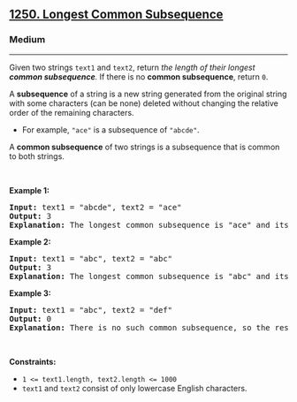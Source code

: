 <h2><a href="https://leetcode.com/problems/unique-paths/?envType=study-plan-v2&envId=leetcode-75">1250. Longest Common Subsequence</a></h2><h3>Medium</h3><hr><p>Given two strings <code>text1</code> and <code>text2</code>, return <em>the length of their longest <strong>common subsequence</strong>. </em>If there is no <strong>common subsequence</strong>, return <code>0</code>.</p>

<p>A <strong>subsequence</strong> of a string is a new string generated from the original string with some characters (can be none) deleted without changing the relative order of the remaining characters.</p>

<ul>
	<li>For example, <code>&quot;ace&quot;</code> is a subsequence of <code>&quot;abcde&quot;</code>.</li>
</ul>

<p>A <strong>common subsequence</strong> of two strings is a subsequence that is common to both strings.</p>

<p>&nbsp;</p>
<p><strong class="example">Example 1:</strong></p>

<pre>
<strong>Input:</strong> text1 = &quot;abcde&quot;, text2 = &quot;ace&quot; 
<strong>Output:</strong> 3  
<strong>Explanation:</strong> The longest common subsequence is &quot;ace&quot; and its length is 3.
</pre>

<p><strong class="example">Example 2:</strong></p>

<pre>
<strong>Input:</strong> text1 = &quot;abc&quot;, text2 = &quot;abc&quot;
<strong>Output:</strong> 3
<strong>Explanation:</strong> The longest common subsequence is &quot;abc&quot; and its length is 3.
</pre>

<p><strong class="example">Example 3:</strong></p>

<pre>
<strong>Input:</strong> text1 = &quot;abc&quot;, text2 = &quot;def&quot;
<strong>Output:</strong> 0
<strong>Explanation:</strong> There is no such common subsequence, so the result is 0.
</pre>

<p>&nbsp;</p>
<p><strong>Constraints:</strong></p>

<ul>
	<li><code>1 &lt;= text1.length, text2.length &lt;= 1000</code></li>
	<li><code>text1</code> and <code>text2</code> consist of only lowercase English characters.</li>
</ul>
